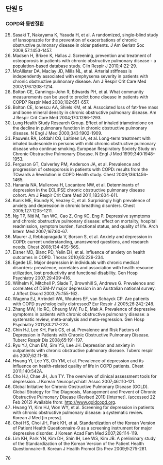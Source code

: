 ## 단원 5
### COPD와 동반질환

25. Sasaki T, Nakayama K, Yasuda H, et al. A randomized, single-blind study of lansoprazole for the prevention of exacerbations of chronic obstructive pulmonary disease in older patients. J Am Geriatr Soc 2009;57:1453-1457.
26. Madsen H, Brixen K, Hallas J. Screening, prevention and treatment of osteoporosis in patients with chronic obstructive pulmonary disease - a population-based database study. Clin Respir J 2010;4:22-29.
27. McAllister DA, Maclay JD, Mills NL, et al. Arterial stiffness is independently associated with emphysema severity in patients with chronic obstructive pulmonary disease. Am J Respir Crit Care Med 2007;176:1208-1214.
28. Bolton CE, Cannings-John R, Edwards PH, et al. What community measurements can be used to predict bone disease in patients with COPD? Respir Med 2008;102:651-657.
29. Bolton CE, Ionescu AA, Shiels KM, et al. Associated loss of fat-free mass and bone mineral density in chronic obstructive pulmonary disease. Am J Respir Crit Care Med 2004;170:1286-1293.
30. Lung Health Study Research Group. Effect of inhaled triamcinolone on the decline in pulmonary function in chronic obstructive pulmonary disease. N Engl J Med 2000;343:1902-1909.
31. Pauwels RA, Lofdahl CG, Laitinen LA, et al. Long-term treatment with inhaled budesonide in persons with mild chronic obstructive pulmonary disease who continue smoking. European Respiratory Society Study on Chronic Obstructive Pulmonary Disease. N Engl J Med 1999;340:1948-1953.
32. Ferguson GT, Calverley PM, Anderson JA, et al. Prevalence and progression of osteoporosis in patients with COPD: results from the TOwards a Revolution in COPD Health study. Chest 2009;136:1456-1465.
33. Hanania NA, Mullerova H, Locantore NW, et al. Determinants of depression in the ECLIPSE chronic obstructive pulmonary disease cohort. Am J Respir Crit Care Med 2011;183:604-611.
34. Kunik ME, Roundy K, Veazey C, et al. Surprisingly high prevalence of anxiety and depression in chronic breathing disorders. Chest 2005;127:1205-1211.
35. Ng TP, Niti M, Tan WC, Cao Z, Ong KC, Eng P. Depressive symptoms and chronic obstructive pulmonary disease: effect on mortality, hospital readmission, symptom burden, functional status, and quality of life. Arch Intern Med 2007;167:60-67.
36. Maurer J, Rebbapragada V, Borson S, et al. Anxiety and depression in COPD: current understanding, unanswered questions, and research needs. Chest 2008;134:43S-56S.
37. Eisner MD, Blanc PD, Yelin EH, et al. Influence of anxiety on health outcomes in COPD. Thorax 2010;65:229-234.
38. Egede LE. Major depression in individuals with chronic medical disorders: prevalence, correlates and association with health resource utilization, lost productivity and functional disability. Gen Hosp Psychiatry 2007;29:409-416.
39. Wilhelm K, Mitchell P, Slade T, Brownhill S, Andrews G. Prevalence and correlates of DSM-IV major depression in an Australian national survey. J Affect Disord 2003;75:155-162.
40. Wagena EJ, Arrindell WA, Wouters EF, van Schayck CP. Are patients with COPD psychologically distressed? Eur Respir J 2005;26:242-248.
41. Zhang MW, Ho RC, Cheung MW, Fu E, Mak A. Prevalence of depressive symptoms in patients with chronic obstructive pulmonary disease: a systematic review, meta-analysis and meta-regression. Gen Hosp Psychiatry 2011;33:217-223.
42. Chin HJ, Lee KH, Park CS, et al. Prevalence and Risk Factors of Depression in Patients with Chronic Obstructive Pulmonary Disease. Tuberc Respir Dis 2008;65:191-197.
43. Ryu YJ, Chun EM, Sim YS, Lee JH. Depression and anxiety in outpatients with chronic obstructive pulmonary disease. Tuberc respir dis 2007;62:11-18.
44. Hwang YI, Lee YS, Oh YM, et al. Prevalence of depression and its influence on health-related quality of life in COPD patients. Chest 2011;140:542A.
45. Cho HJ, Chae JH, Jun TY. The overview of clinical assessment tools for depression. J Korean Neuropsychiatr Assoc 2007;46:110-121.
46. Global Initiative for Chronic Obstructive Pulmonary Disease (GOLD). Global Strategy for The Diagnosis, Management and Prevent of Chronic Obstructive Pulmonary Disease (Revised 2011) [Internet]. (accessed 22 Feb 2012) Available from: http://www.goldcopd.org.
47. Hwang YI, Kim HJ, Won WY, et al. Screening for depression in patients with chronic obstructive pulmonary disease: a systematic review. Korean J Med [in press].
48. Choi HS, Choi JH, Park KH, et al. Standardization of the Korean Version of Patient Health Questionnaire-9 as a screening instrument for major depressive disorder. J Korean Acad Fam Med 2007;28:114-119.
49. Lim KH, Park YN, Kim DH, Shin IH, Lee WS, Kim JB. A preliminary study of the Standardization of the Korean Version of the Patient Health Questionnaire-9. Korean J Health Promot Dis Prev 2009;9:275-281.

<PAGE>76